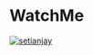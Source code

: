 # WatchMe

[![setianjay](https://circleci.com/gh/setianjay/menjadi-android-developer-expert.svg?style=svg)](https://circleci.com/gh/setianjay/menjadi-android-developer-expert/)